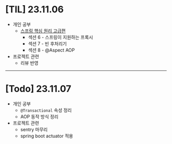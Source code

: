 # [TIL] 23.11.06
* 개인 공부
  * [스프링 핵심 원리 고급편](https://www.inflearn.com/course/%EC%8A%A4%ED%94%84%EB%A7%81-%ED%95%B5%EC%8B%AC-%EC%9B%90%EB%A6%AC-%EA%B3%A0%EA%B8%89%ED%8E%B8/dashboard)
    * 섹션 6 - 스프링이 지원하는 프록시
    * 섹션 7 - 빈 후처리기
    * 섹션 8 - @Aspect AOP
* 프로젝트 관련
  * 리뷰 반영
---

# [Todo] 23.11.07
* 개인 공부
  * `@Transactional` 속성 정리
  * AOP 동작 방식 정리
* 프로젝트 관련
  * sentry 마무리
  * spring boot actuator 적용


 